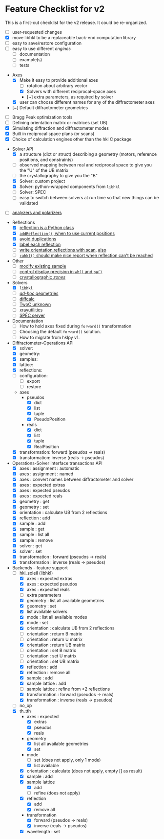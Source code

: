 # Feature Checklist for v2

This is a first-cut checklist for the v2 release.
It could be re-organized.

* [ ] user-requested changes
* [x] move libhkl to be a replaceable back-end computation library
* [ ] easy to save/restore configuration
* [ ] easy to use different *engines*
  * [ ] documentation
  * [ ] example(s)
  * [ ] tests
* Axes
  * [x] Make it easy to provide additional axes
    * [ ] rotation about arbitrary vector
    * [x] Solvers with different reciprocal-space axes
    * [~] extra parameters, as required by solver
  * [x] user can choose different names for any of the diffractometer axes
* [~] Default diffractometer geometries
* [ ] Bragg Peak optimization tools
* [ ] Defining orientation matrix or matrices (set UB)
* [x] Simulating diffraction and diffractometer modes
* [x] Built in reciprocal space plans (or scans)
* [x] Choice of calculation engines other than the hkl C package
* Solver API
  * [x] a structure (dict or struct) describing a geometry (motors, reference positions, and constraints)
  * [ ] observed mapping between real and reciprocal space to give you the "U" of the UB matrix
  * [ ] the crystallography to give you the "B"
  * [x] Solver: custom project
  * [x] Solver: python-wrapped components from `libhkl`
  * [ ] Solver: SPEC
  * [ ] easy to switch between solvers at run time so that new things can be validated
* [ ] [analyzers and polarizers](https://github.com/bluesky/hklpy/issues/92)
* Reflections
  * [x] [reflection is a Python class](https://github.com/bluesky/hklpy/issues/189)
  * [x] [`addReflection()`, when to use current positions](https://github.com/bluesky/hklpy/issues/219)
  * [x] [avoid duplications](https://github.com/bluesky/hklpy/issues/248)
  * [x] [label each reflection](https://github.com/bluesky/hklpy/issues/293)
  * [ ] [write orientation reflections with scan](https://github.com/bluesky/hklpy/issues/158),
    [also](https://github.com/bluesky/hklpy/issues/247)
  * [ ] [`cahkl()` should make nice report when reflection can't be reached](https://github.com/bluesky/hklpy/issues/178)
* Other
  * [ ] [modify existing sample](https://github.com/bluesky/hklpy/issues/157)
  * [ ] [control display precision in `wh()` and `pa()`](https://github.com/bluesky/hklpy/issues/179)
  * [ ] [crystallographic *zones*](https://github.com/bluesky/hklpy/issues/291)
* Solvers
  * [x] `libhkl`
  * [ ] [*ad-hoc* geometries](https://github.com/bluesky/hklpy/issues/244)
  * [ ] [diffcalc](https://github.com/bluesky/hklpy/issues/163)
  * [ ] [TwoC unknown](https://github.com/bluesky/hklpy/issues/165)
  * [ ] [xrayutilities](https://github.com/bluesky/hklpy/issues/162)
  * [ ] [SPEC server](https://certif.com/spec_help/server.html)
* Documentation
  * [ ] How to hold axes fixed during `forward()` transformation
  * [ ] Choosing the default `forward()` solution.
  * [ ] How to migrate from hklpy v1.
* Diffractometer-Operations API
  * [x] solver:
  * [x] geometry:
  * [x] samples:
  * [x] lattice:
  * [x] reflections:
  * [ ] configuration:
    * [ ] export
    * [ ] restore
  * axes
    * pseudos
      * [x] dict
      * [x] list
      * [x] tuple
      * [x] PseudoPosition
    * reals
      * [x] dict
      * [x] list
      * [x] tuple
      * [x] RealPosition
  * [x] transformation: forward (pseudos -> reals)
  * [x] transformation: inverse (reals -> pseudos)
* Operations-Solver interface transactions API
  * [x] axes : assignment : automatic
  * [x] axes : assignment : named
  * [x] axes : convert names between diffractometer and solver
  * [x] axes : expected extras
  * [x] axes : expected pseudos
  * [x] axes : expected reals
  * [x] geometry : get
  * [x] geometry : set
  * [x] orientation : calculate UB from 2 reflections
  * [x] reflection : add
  * [x] sample : add
  * [x] sample : get
  * [x] sample : list all
  * [x] sample : remove
  * [x] solver : get
  * [x] solver : set
  * [x] transformation : forward (pseudos -> reals)
  * [x] transformation : inverse (reals -> pseudos)
* Backends - feature support
  * [ ] hkl_soleil (libhkl)
    * [x] axes : expected extras
    * [x] axes : expected pseudos
    * [x] axes : expected reals
    * [ ] extra parameters
    * [x] geometry : list all available geometries
    * [x] geometry : set
    * [x] list available solvers
    * [x] mode : list all available modes
    * [x] mode : set
    * [x] orientation : calculate UB from 2 reflections
    * [ ] orientation : return B matrix
    * [ ] orientation : return U matrix
    * [x] orientation : return UB matrix
    * [ ] orientation : set B matrix
    * [ ] orientation : set U matrix
    * [ ] orientation : set UB matrix
    * [x] reflection : add
    * [x] reflection : remove all
    * [x] sample : add
    * [x] sample lattice : add
    * [ ] sample lattice : refine from >2 reflections
    * [x] transformation : forward (pseudos -> reals)
    * [x] transformation : inverse (reals -> pseudos)
  * [ ] no_op
  * [x] th_tth
    * axes : expected 
      * [x] extras
      * [x] pseudos
      * [x] reals
    * geometry
      * [x] list all available geometries
      * [x] set
    * mode
      * [ ] set (does not apply, only 1 mode)
      * [x] list available
    * [x] orientation : calculate (does not apply, empty [] as result)
    * [x] sample : add
    * [x] sample lattice
      * [x] add
      * [ ] refine (does not apply)
    * [x] reflection
      * [x] add
      * [x]  remove all
    * transformation
      * [x] forward (pseudos -> reals)
      * [x] inverse (reals -> pseudos)
    * [x] wavelength : set
